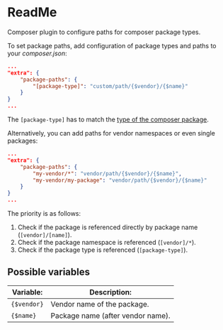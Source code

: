 # ReadMe
Composer plugin to configure paths for composer package types.

To set package paths, add configuration of package types and paths to your _composer.json_:

```json
...
"extra": {
    "package-paths": {
        "[package-type]": "custom/path/{$vendor}/{$name}"
    }
}
...
```

The `[package-type]` has to match the [type of the composer package](https://getcomposer.org/doc/04-schema.md#type).

Alternatively, you can add paths for vendor namespaces or even single packages:

```json
...
"extra": {
    "package-paths": {
        "my-vendor/*": "vendor/path/{$vendor}/{$name}",
        "my-vendor/my-package": "vendor/path/{$vendor}/{$name}"
    }
}
...
```

The priority is as follows:
1. Check if the package is referenced directly by package name (`[vendor]/[name]`).
1. Check if the package namespace is referenced (`[vendor]/*`).
1. Check if the package type is referenced (`[package-type]`).

## Possible variables

| Variable: | Description: |
| --- | --- |
| `{$vendor}` | Vendor name of the package. |
| `{$name}` | Package name (after vendor name). |
